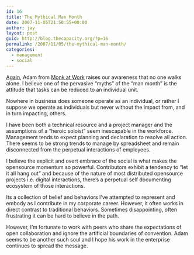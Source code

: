 ```yaml
---
id: 16
title: The Mythical Man Month
date: 2007-11-05T21:50:55+00:00
author: jay
layout: post
guid: http://blog.thecapacity.org/?p=16
permalink: /2007/11/05/the-mythical-man-month/
categories:
  - management
  - social
---
```

[Again](http://monkatwork.com/2007/10/23/purpose-myth/ "Building plans around a Myth"), Adam from [Monk at Work](http://monkatwork.com "Monk at work") raises our awareness that no one walks alone. I believe one of the pervasive “myths” of the “man month” is the attitude that tasks can be reduced to an individual unit.

Nowhere in business does someone operate as an individual, or rather I suppose we operate as individuals but never without the impact from, and in turn impacting, others.

I have been both a technical resource and a project manager and the assumptions of a “heroic soloist” seem inescapable in the workforce. Management tends to expect planning and declaration to resolve all action. There seems to be strong trends to manage by spreadsheet and remain disconnected from the perpetual interactions of employees.

I believe the explicit and overt embrace of the social is what makes the opensource momentum so powerful. Contributors exhibit a tendency to “let it all hang out” and because of the nature of most distributed opensource projects i.e. digital interactions, there’s a perpetual self documenting ecosystem of those interactions.

Its a collection of belief and behaviors I’ve attempted to represent and embody as I contribute in my corporate career. However, it often works in direct contrast to traditional behaviors. Sometimes disappointing, often frustrating it can be hard to believe in the path.

However, I’m fortunate to work with peers who share the expectations of open collaboration and ignore the artificial boundaries of convention. Adam seems to be another such soul and I hope his work in the enterprise continues to spread the message.
